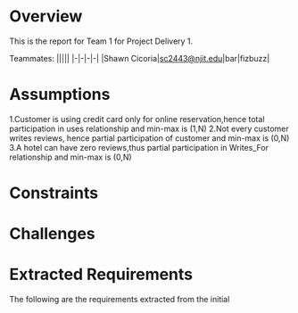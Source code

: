 # Overview
This is the report for Team 1 for Project Delivery 1.

Teammates:
|||||
|-|-|-|-|
|Shawn Cicoria|sc2443@njit.edu|bar|fizbuzz|





# Assumptions

1.Customer is using credit card only for online reservation,hence total participation in uses relationship and min-max is (1,N)
2.Not every customer writes reviews, hence partial participation of customer and min-max is (0,N)
3.A hotel can have zero reviews,thus partial participation in Writes_For relationship and min-max is (0,N)

# Constraints


# Challenges


# Extracted Requirements
The following are the requirements extracted from the initial 